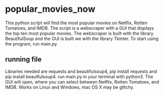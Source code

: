 # popular_movies_now

This python script will find the most popular movies on Netflix, Rotten Tomatoes, and IMDB. The script is a webscraper with a GUI that displays the top ten most popular movies. The webscraper is built with the library BeautifulSoup and the GUI is built we with the library Tkinter. To start using the program, run main.py.

## running file
Libraries needed are requests and beautifulsoup4, pip install requests and pip install beautfulsoup4. run main.py in your terminal with python3. The GUI will open, where you can select between Netflix, Rotten Tomatoes, and IMDB. Works on Linux and Windows, mac OS X may be glitchy.
